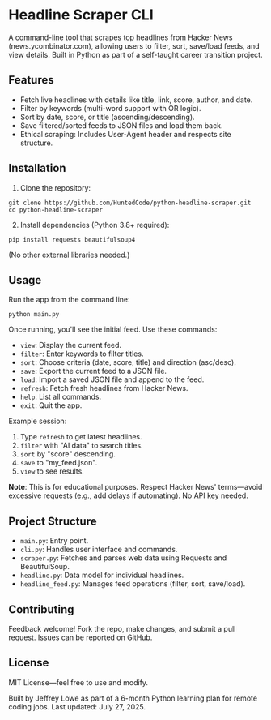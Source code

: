 # Headline Scraper CLI

A command-line tool that scrapes top headlines from Hacker News (news.ycombinator.com), allowing users to filter, sort, save/load feeds, and view details. Built in Python as part of a self-taught career transition project.

## Features
- Fetch live headlines with details like title, link, score, author, and date.
- Filter by keywords (multi-word support with OR logic).
- Sort by date, score, or title (ascending/descending).
- Save filtered/sorted feeds to JSON files and load them back.
- Ethical scraping: Includes User-Agent header and respects site structure.

## Installation
1. Clone the repository:

```
git clone https://github.com/HuntedCode/python-headline-scraper.git
cd python-headline-scraper
```

2. Install dependencies (Python 3.8+ required):

```
pip install requests beautifulsoup4
```

(No other external libraries needed.)

## Usage
Run the app from the command line:

```
python main.py
```

Once running, you'll see the initial feed. Use these commands:
- `view`: Display the current feed.
- `filter`: Enter keywords to filter titles.
- `sort`: Choose criteria (date, score, title) and direction (asc/desc).
- `save`: Export the current feed to a JSON file.
- `load`: Import a saved JSON file and append to the feed.
- `refresh`: Fetch fresh headlines from Hacker News.
- `help`: List all commands.
- `exit`: Quit the app.

Example session:
1. Type `refresh` to get latest headlines.
2. `filter` with "AI data" to search titles.
3. `sort` by "score" descending.
4. `save` to "my_feed.json".
5. `view` to see results.

**Note**: This is for educational purposes. Respect Hacker News' terms—avoid excessive requests (e.g., add delays if automating). No API key needed.

## Project Structure
- `main.py`: Entry point.
- `cli.py`: Handles user interface and commands.
- `scraper.py`: Fetches and parses web data using Requests and BeautifulSoup.
- `headline.py`: Data model for individual headlines.
- `headline_feed.py`: Manages feed operations (filter, sort, save/load).

## Contributing
Feedback welcome! Fork the repo, make changes, and submit a pull request. Issues can be reported on GitHub.

## License
MIT License—feel free to use and modify.

Built by Jeffrey Lowe as part of a 6-month Python learning plan for remote coding jobs. Last updated: July 27, 2025.
